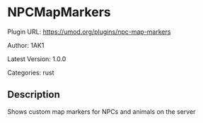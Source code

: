 # NPCMapMarkers

Plugin URL: https://umod.org/plugins/npc-map-markers

Author: 1AK1

Latest Version: 1.0.0

Categories: rust

## Description

Shows custom map markers for NPCs and animals on the server
